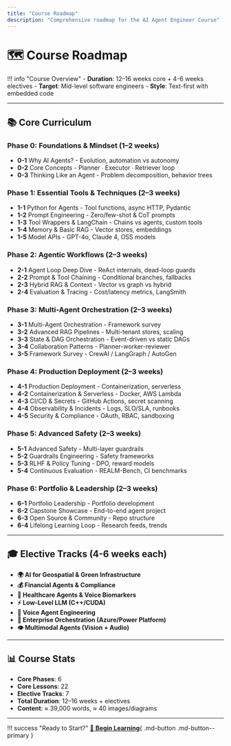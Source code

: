 ```yaml
---
title: "Course Roadmap"
description: "Comprehensive roadmap for the AI Agent Engineer Course"
---
```


# 🗺️ Course Roadmap

!!! info "Course Overview"
    - **Duration**: 12–16 weeks core + 4-6 weeks electives
    - **Target**: Mid-level software engineers
    - **Style**: Text-first with embedded code

---

## 📚 Core Curriculum

### Phase 0: Foundations & Mindset (1–2 weeks)
- **0-1** Why AI Agents? - Evolution, automation vs autonomy
- **0-2** Core Concepts - Planner ∙ Executor ∙ Retriever loop
- **0-3** Thinking Like an Agent - Problem decomposition, behavior trees

### Phase 1: Essential Tools & Techniques (2–3 weeks)
- **1-1** Python for Agents - Tool functions, async HTTP, Pydantic
- **1-2** Prompt Engineering - Zero/few-shot & CoT prompts
- **1-3** Tool Wrappers & LangChain - Chains vs agents, custom tools
- **1-4** Memory & Basic RAG - Vector stores, embeddings
- **1-5** Model APIs - GPT-4o, Claude 4, OSS models

### Phase 2: Agentic Workflows (2–3 weeks)
- **2-1** Agent Loop Deep Dive - ReAct internals, dead-loop guards
- **2-2** Prompt & Tool Chaining - Conditional branches, fallbacks
- **2-3** Hybrid RAG & Context - Vector vs graph vs hybrid
- **2-4** Evaluation & Tracing - Cost/latency metrics, LangSmith

### Phase 3: Multi-Agent Orchestration (2–3 weeks)
- **3-1** Multi-Agent Orchestration - Framework survey
- **3-2** Advanced RAG Pipelines - Multi-tenant stores, scaling
- **3-3** State & DAG Orchestration - Event-driven vs static DAGs
- **3-4** Collaboration Patterns - Planner-worker-reviewer
- **3-5** Framework Survey - CrewAI / LangGraph / AutoGen

### Phase 4: Production Deployment (2–3 weeks)
- **4-1** Production Deployment - Containerization, serverless
- **4-2** Containerization & Serverless - Docker, AWS Lambda
- **4-3** CI/CD & Secrets - GitHub Actions, secret scanning
- **4-4** Observability & Incidents - Logs, SLO/SLA, runbooks
- **4-5** Security & Compliance - OAuth, RBAC, sandboxing

### Phase 5: Advanced Safety (2–3 weeks)
- **5-1** Advanced Safety - Multi-layer guardrails
- **5-2** Guardrails Engineering - Safety frameworks
- **5-3** RLHF & Policy Tuning - DPO, reward models
- **5-4** Continuous Evaluation - REALM-Bench, CI benchmarks

### Phase 6: Portfolio & Leadership (2–3 weeks)
- **6-1** Portfolio Leadership - Portfolio development
- **6-2** Capstone Showcase - End-to-end agent project
- **6-3** Open Source & Community - Repo structure
- **6-4** Lifelong Learning Loop - Research feeds, trends

---

## 🎓 Elective Tracks (4-6 weeks each)

- **🌍 AI for Geospatial & Green Infrastructure**
- **💰 Financial Agents & Compliance**
- **🏥 Healthcare Agents & Voice Biomarkers**
- **⚡ Low-Level LLM (C++/CUDA)**
- **🎤 Voice Agent Engineering**
- **🏢 Enterprise Orchestration (Azure/Power Platform)**
- **👁️ Multimodal Agents (Vision + Audio)**

---

## 📊 Course Stats

- **Core Phases**: 6
- **Core Lessons**: 22
- **Elective Tracks**: 7
- **Total Duration**: 12–16 weeks + electives
- **Content**: ≈ 39,000 words, ≈ 40 images/diagrams

---

!!! success "Ready to Start?"
    [:rocket: **Begin Learning**](phase-0/lesson-1/){ .md-button .md-button--primary }
